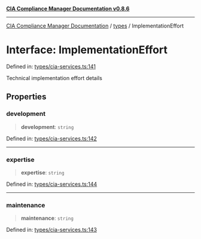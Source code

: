 [**CIA Compliance Manager Documentation v0.8.6**](../../README.md)

***

[CIA Compliance Manager Documentation](../../modules.md) / [types](../README.md) / ImplementationEffort

# Interface: ImplementationEffort

Defined in: [types/cia-services.ts:141](https://github.com/Hack23/cia-compliance-manager/blob/050a250237d6f621490781dbdf95155919f35aed/src/types/cia-services.ts#L141)

Technical implementation effort details

## Properties

### development

> **development**: `string`

Defined in: [types/cia-services.ts:142](https://github.com/Hack23/cia-compliance-manager/blob/050a250237d6f621490781dbdf95155919f35aed/src/types/cia-services.ts#L142)

***

### expertise

> **expertise**: `string`

Defined in: [types/cia-services.ts:144](https://github.com/Hack23/cia-compliance-manager/blob/050a250237d6f621490781dbdf95155919f35aed/src/types/cia-services.ts#L144)

***

### maintenance

> **maintenance**: `string`

Defined in: [types/cia-services.ts:143](https://github.com/Hack23/cia-compliance-manager/blob/050a250237d6f621490781dbdf95155919f35aed/src/types/cia-services.ts#L143)
